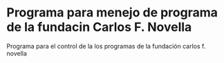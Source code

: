 # Programa para menejo de programa de la fundacin Carlos F. Novella
Programa para el control de la los programas de la fundación carlos f. novella
